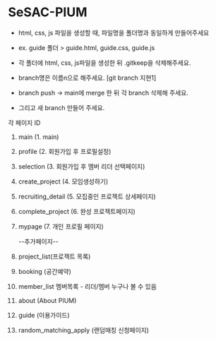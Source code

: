 # SeSAC-PIUM

- html, css, js 파일을 생성할 때, 파일명을 폴더명과 동일하게 만들어주세요
- ex. guide 폴더 > guide.html, guide.css, guide.js
- 각 폴더에 html, css, js파일을 생성한 뒤 .gitkeep을 삭제해주세요.

- branch명은 이름n으로 해주세요. [git branch 지현1]
- branch push -> main에 merge 한 뒤 각 branch 삭제해 주세요.
- 그리고 새 branch 만들어 주세요.

각 페이지 ID

1. main (1. main)
2. profile (2. 회원가입 후 프로필설정)
3. selection (3. 회원가입 후 멤버 리더 선택페이지)
4. create_project (4. 모임생성하기)
5. recruiting_detail (5. 모집중인 프로젝트 상세페이지)
6. complete_project (6. 완성 프로젝트페이지)
7. mypage (7. 개인 프로필 페이지)

   --추가페이지--

8. project_list(프로젝트 목록)
9. booking (공간예약)
10. member_list 멤버목록 - 리더/멤버 누구나 볼 수 있음
11. about (About PIUM)
12. guide (이용가이드)
13. random_matching_apply (랜덤매칭 신청페이지)
